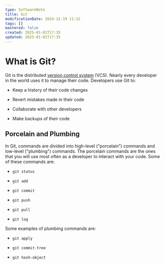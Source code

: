 ```yaml
---
type: SoftwareNote
title: Git
modificationDate: 2024-12-19 11:22
tags: []
mastered: false
created: 2025-01-01T17:35
updated: 2025-01-01T17:35
---
```


# What is Git?

Git is the distributed [version control system](https://git-scm.com/book/en/v2/Getting-Started-About-Version-Control) (VCS). Nearly every developer in the world uses it to manage their code. Developers use Git to:

- Keep a history of their code changes

- Revert mistakes made in their code

- Collaborate with other developers

- Make backups of their code

## Porcelain and Plumbing

In Git, commands are divided into high-level ("porcelain") commands and low-level ("plumbing") commands. The porcelain commands are the ones that you will use most often as a developer to interact with your code. Some of these commands are:

- `git status`

- `git add`

- `git commit`

- `git push`

- `git pull`

- `git log`

Some examples of plumbing commands are:

- `git apply`

- `git commit-tree`

- `git hash-object`

